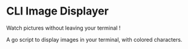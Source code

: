 # CLI Image Displayer
Watch pictures without leaving your terminal !
 
A go script to display images in your terminal, with colored characters.
